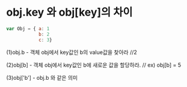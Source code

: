 # obj.key 와 obj[key]의 차이

```javascript
var Obj = { a: 1
          	b: 2
          	c: 3}
```



(1)obj.b  -  객체 obj에서 key값인 b의 value값을 찾아라		//2

(2)obj[b] - 객체 obj에서 key값인 b에 새로운 값을 할당하라.   // ex) obj[b] = 5

(3)obj['b']  - obj.b 와 같은 의미

